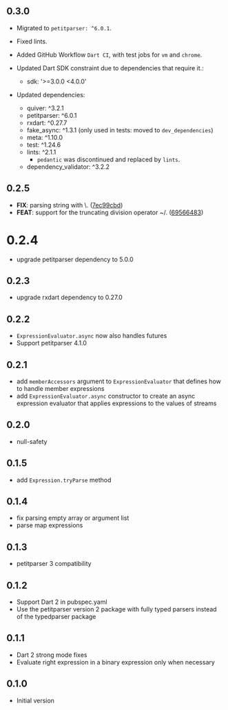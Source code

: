 ## 0.3.0

- Migrated to `petitparser: ^6.0.1`.
- Fixed lints.

- Added GitHub Workflow `Dart CI`, with test jobs for `vm` and `chrome`. 

- Updated Dart SDK constraint due to dependencies that require it.:
  - sdk: '>=3.0.0 <4.0.0'

- Updated dependencies:
  - quiver: ^3.2.1
  - petitparser: ^6.0.1
  - rxdart: ^0.27.7
  - fake_async: ^1.3.1 (only used in tests: moved to `dev_dependencies`)
  - meta: ^1.10.0
  - test: ^1.24.6
  - lints: ^2.1.1
    - `pedantic` was discontinued and replaced by `lints`.
  - dependency_validator: ^3.2.2

## 0.2.5

 - **FIX**: parsing string with \\. ([7ec99cbd](https://github.com/appsup-dart/expressions/commit/7ec99cbd1ac005cd0150d224ca13fd4ea9fafd8a))
 - **FEAT**: support for the truncating division operator ~/. ([69566483](https://github.com/appsup-dart/expressions/commit/695664837460bc3f0bf9eeebdb5e68a2fb1cc976))


# 0.2.4

- upgrade petitparser dependency to 5.0.0

## 0.2.3

- upgrade rxdart dependency to 0.27.0

## 0.2.2

- `ExpressionEvaluator.async` now also handles futures 
- Support petitparser 4.1.0

## 0.2.1

- add `memberAccessors` argument to `ExpressionEvaluator` that defines how to handle member expressions
- add `ExpressionEvaluator.async` constructor to create an async expression evaluator that applies expressions to the values of streams 

## 0.2.0

- null-safety

## 0.1.5

- add `Expression.tryParse` method

## 0.1.4

- fix parsing empty array or argument list
- parse map expressions

## 0.1.3

- petitparser 3 compatibility

## 0.1.2

- Support Dart 2 in pubspec.yaml
- Use the petitparser version 2 package with fully typed parsers instead of the typedparser package 

## 0.1.1

- Dart 2 strong mode fixes
- Evaluate right expression in a binary expression only when necessary

## 0.1.0

- Initial version
